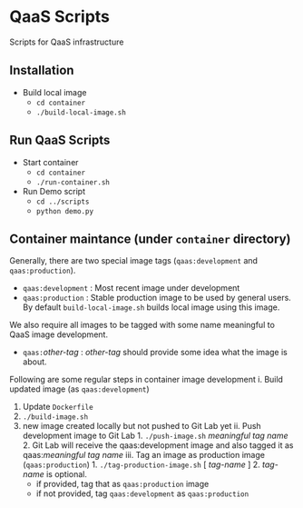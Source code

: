 # QaaS Scripts
Scripts for QaaS infrastructure

## Installation
- Build local image
  - `cd container`
  - `./build-local-image.sh`

## Run QaaS Scripts
- Start container
  - `cd container`
  - `./run-container.sh` 
- Run Demo script
  - `cd ../scripts`
  - `python demo.py`
## Container maintance (under `container` directory)
Generally, there are two special image tags (`qaas:development` and `qaas:production`).
- `qaas:development` : Most recent image under development
- `qaas:production` : Stable production image to be used by general users.  By default `build-local-image.sh` builds local image using this image.

We also require all images to be tagged with some name meaningful to QaaS image development.
- `qaas:`_other-tag_ : _other-tag_ should provide some idea what the image is about.

Following are some regular steps in container image development
i. Build updated image (as `qaas:development`)
   1. Update `Dockerfile`
   2. `./build-image.sh`
   3. new image created locally but not pushed to Git Lab yet
ii. Push development image to Git Lab
    1. `./push-image.sh` _meaningful tag name_
    2. Git Lab will receive the qaas:development image and also tagged it as qaas:_meaningful tag name_
iii. Tag an image as production image (`qaas:production`)
     1. `./tag-production-image.sh` [ _tag-name_ ]
     2. _tag-name_ is optional.
        - if provided, tag that as `qaas:production` image
        - if not provided, tag `qaas:development` as `qaas:production`

